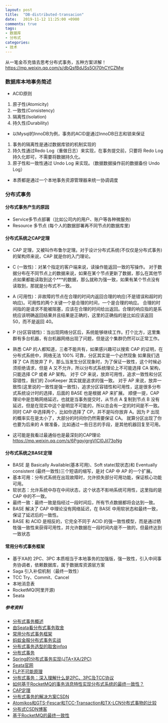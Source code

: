 ```yaml
---
layout: post
title:  "DB-distributed-transacion"
date:   2019-11-12 11:25:00 +0900
comments: true
tags:
- 数据库
- 分布式
categories:
- 技术
---
```

从一笔金币充值去思考分布式事务，五种方案详解！
<https://mp.weixin.qq.com/s/dbQsfBdJSs5Ol70hCYCZMw>

### 数据库本地事务简述
- ACID原则
1. 原子性(Atomicity)
1. 一致性(Consistency)
1. 隔离性(Isolation)
1. 持久性(Durability)
- 以Mysql的InnoDB为例，事务的ACID是通过InnoDB日志和锁来保证
1. 事务的隔离性是通过数据库锁的机制实现的
1. 持久性通过Redo Log（重做日志）来实现，在事务提交前，只要将 Redo Log 持久化即可，不需要将数据持久化。
1. 原子性和一致性通过 Undo Log 来实现。（数据数据操作前的数据备份 Undo Log）
- 本质都是通过一个本地事务资源管理器来统一协调调度

### 分布式事务

#### 分布式事务产生的原因
- Service多节点部署（比如公司内的用户、账户等各种微服务)
- Resource 多节点 (每个人的数据部署再不同节点的数据库里)

#### 分布式系统之CAP定理
- CAP 定理，又被叫作布鲁尔定理。对于设计分布式系统(不仅仅是分布式事务)的架构师来说，CAP 就是你的入门理论。
- C (一致性)：对某个指定的客户端来说，读操作能返回一致的写操作。
对于数据分布在不同节点上的数据来说，如果在某个节点更新了数据，那么在其他节点如果都能读取到这个***的数据，那么就称为强一致，如果有某个节点没有读取到，那就是分布式不一致。
- A (可用性)：非故障的节点在合理的时间内返回合理的响应(不是错误和超时的响应)。可用性的两个关键一个是合理的时间，一个是合理的响应。
合理的时间指的是请求不能被阻塞，应该在合理的时间给出返回。合理的响应指的是系统应该明确返回结果并且结果是正确的，这里的正确指的是比如应该返回 50，而不是返回 40。
- P (分区容错性)：当出现网络分区后，系统能够继续工作。打个比方，这里集群有多台机器，有台机器网络出现了问题，但是这个集群仍然可以正常工作。

- 熟悉 CAP 的人都知道，三者不能共有，如果感兴趣可以搜索 CAP 的证明，在分布式系统中，网络无法 100% 可靠，分区其实是一个必然现象
    如果我们选择了 CA 而放弃了 P，那么当发生分区现象时，为了保证一致性，这个时候必须拒绝请求，但是 A 又不允许，所以分布式系统理论上不可能选择 CA 架构，只能选择 CP 或者 AP 架构。
    对于 CP 来说，放弃可用性，追求一致性和分区容错性，我们的 ZooKeeper 其实就是追求的强一致。
    对于 AP 来说，放弃一致性(这里说的一致性是强一致性)，追求分区容错性和可用性，这是很多分布式系统设计时的选择，后面的 BASE 也是根据 AP 来扩展。
    顺便一提，CAP 理论中是忽略网络延迟，也就是当事务提交时，从节点 A 复制到节点 B 没有延迟，但是在现实中这个是明显不可能的，所以总会有一定的时间是不一致。
    同时 CAP 中选择两个，比如你选择了 CP，并不是叫你放弃 A。因为 P 出现的概率实在是太小了，大部分的时间你仍然需要保证 CA。
    就算分区出现了你也要为后来的 A 做准备，比如通过一些日志的手段，是其他机器回复至可用。
-  这可能是我看过最通俗也是最深刻的CAP理论  <https://mp.weixin.qq.com/s/6PgqyigrgVICl0JiI73oNg>
#### 分布式系统之BASE定理
- BASE 是 Basically Available(基本可用)、Soft state(软状态)和 Eventually consistent (最终一致性)三个短语的缩写，是对 CAP 中 AP 的一个扩展。
- 基本可用：分布式系统在出现故障时，允许损失部分可用功能，保证核心功能可用。
- 软状态：允许系统中存在中间状态，这个状态不影响系统可用性，这里指的是 CAP 中的不一致。
- 最终一致：最终一致是指经过一段时间后，所有节点数据都将会达到一致。
- BASE 解决了 CAP 中理论没有网络延迟，在 BASE 中用软状态和最终一致，保证了延迟后的一致性。
- BASE 和 ACID 是相反的，它完全不同于 ACID 的强一致性模型，而是通过牺牲强一致性来获得可用性，并允许数据在一段时间内是不一致的，但最终达到一致状态

#### 常用分布式事务框架
- 基于XA的 2PC、3PC
     本质相当于本地事务的加强版，强一致性，引入中间事务协调者，依赖数据库，属于数据库资源层方案
- Saga
    引入补偿机制（最终一致性）
- TCC
    Try、Commit、Cancel
- 本地消息表
- RocketMQ(阿里开源)
- Seata

##### 参考资料
- [分布式事务概述](https://developer.51cto.com/art/201808/581174.htm)
- [由Seata看分布式事务取舍](https://www.jianshu.com/p/917cb4bdaa03)
- [常用分布式事务框架](https://cloud.tencent.com/developer/article/1401904)
- [蚂蚁金服分布式事务实战](https://zhuanlan.zhihu.com/p/75843832)
- [分布式事务选型的取舍infoq](https://www.infoq.cn/article/8bu33kuSyJ6P-wAAoELT)
- [分布式事务](http://www.tianshouzhi.com/api/tutorials/distributed_transaction/383)
- [Spring的分布式事务实现(JTA+XA/2PC)](https://www.jdon.com/48829)
- [Seata官网](http://seata.io/zh-cn/)
- [FLP不可能原理](https://www.cnblogs.com/firstdream/p/6585923.html) 
- [分布式事务：深入理解什么是2PC、3PC及TCC协议 ](http://www.sohu.com/a/290897501_684445)
- [如何基于RocketMQ的事务消息特性实现分布式系统的最终一致性？](https://juejin.im/post/5dd0ff1af265da0c075d0af7)
- [CAP定理](http://www.ruanyifeng.com/blog/2018/07/cap.html)
- [分布式事务的解决方案CSDN](https://blog.csdn.net/m0_38110132/article/details/76994165)
- [Atomikos和GTS-Fescar和TCC-Transaction和TX-LCN分布式事物的比较](https://www.bbsmax.com/A/obzb24Y0zE/)
- [分布式CSDN博客](https://blog.csdn.net/qq_27384769/category_7453176_1.html)
- [基于RocketMQ的最终一致性](https://www.itcodemonkey.com/article/13548.html)